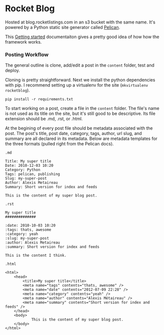 # Rocket Blog

Hosted at blog.rocketlistings.com in an s3 bucket with the same name. It's powered by a Python static site generator called [Pelican](http://docs.getpelican.com/en/3.2/).

This [Getting started](http://docs.getpelican.com/en/3.2/getting_started.html) documentaiton gives a pretty good idea of how how the framework works.

###  Posting Workflow

The general outline is clone, add/edit a post in the `content` folder, test and deploy.

Cloning is pretty straightforward. Next we install the python dependencies with pip. I recommend setting up a virtualenv for the site (`mkvirtualenv rocketblog`). 

    pip install -r requirements.txt

To start working on a post, create a file in the `content` folder. The file's name is not used as its title on the site, but it's still good to be descriptive. Its file extension should be .md, .rst, or .html. 

At the begining of every post file should be metadata associated with the post. The post's  title, post date, category, tags, author, url slug, and summary are all declared in its metadata. Below are metadata templates for the three formats (pulled right from the Pelican docs).

`.md`

	Title: My super title
	Date: 2010-12-03 10:20
	Category: Python
	Tags: pelican, publishing
	Slug: my-super-post
	Author: Alexis Metaireau
	Summary: Short version for index and feeds

	This is the content of my super blog post.

`.rst`

    My super title
    ##############

    :date: 2010-10-03 10:20
    :tags: thats, awesome
    :category: yeah
    :slug: my-super-post
    :author: Alexis Metaireau
    :summary: Short version for index and feeds

    This is the content I think.

`.html`

    <html>
        <head>
    	    <title>My super title</title>
    	    <meta name="tags" contents="thats, awesome" />
    	    <meta name="date" contents="2012-07-09 22:28" />
    	    <meta name="category" contents="yeah" />
    	    <meta name="author" contents="Alexis Métaireau" />
    	    <meta name="summary" contents="Short version for index and feeds" />
    	</head>
    	<body>
                This is the content of my super blog post.
    	</body>
    </html>




